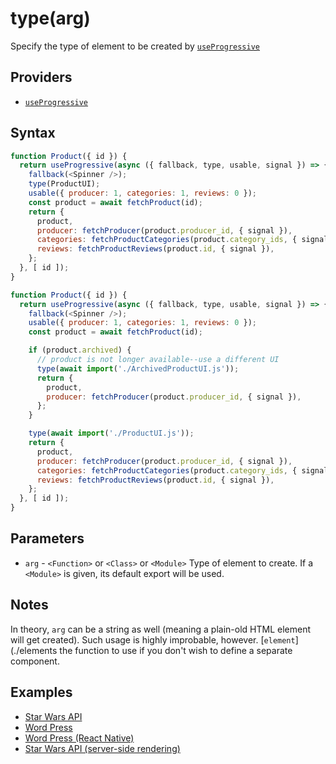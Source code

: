 # type(arg)

Specify the type of element to be created by [`useProgressive`](useProgressive.md)

## Providers

* [`useProgressive`](useProgressive.md)

## Syntax

```js
function Product({ id }) {
  return useProgressive(async ({ fallback, type, usable, signal }) => {
    fallback(<Spinner />);
    type(ProductUI);
    usable({ producer: 1, categories: 1, reviews: 0 });
    const product = await fetchProduct(id);
    return {
      product,
      producer: fetchProducer(product.producer_id, { signal }),
      categories: fetchProductCategories(product.category_ids, { signal }),
      reviews: fetchProductReviews(product.id, { signal }),
    };
  }, [ id ]);
}
```

```js
function Product({ id }) {
  return useProgressive(async ({ fallback, type, usable, signal }) => {
    fallback(<Spinner />);
    usable({ producer: 1, categories: 1, reviews: 0 });
    const product = await fetchProduct(id);

    if (product.archived) {
      // product is not longer available--use a different UI
      type(await import('./ArchivedProductUI.js'));
      return {
        product,
        producer: fetchProducer(product.producer_id, { signal }),
      };
    }

    type(await import('./ProductUI.js'));
    return {
      product,
      producer: fetchProducer(product.producer_id, { signal }),
      categories: fetchProductCategories(product.category_ids, { signal }),
      reviews: fetchProductReviews(product.id, { signal }),
    };
  }, [ id ]);
}
```

## Parameters

* `arg` - `<Function>` or `<Class>` or `<Module>` Type of element to create. If a `<Module>` is given, its default
export will be used.

## Notes

In theory, `arg` can be a string as well (meaning a plain-old HTML element will get created). Such usage is highly
improbable, however. [`element`](./elements the function to use if you don't wish to define a
separate component.

## Examples

* [Star Wars API](../examples/swapi/README.md)
* [Word Press](../examples/wordpress.md)
* [Word Press (React Native)](../examples/wordpress-react-native.md)
* [Star Wars API (server-side rendering)](../examples/swapi-ssr/README.md)
